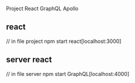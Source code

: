 Project React GraphQL Apollo

## react
// in file project
npm start react[localhost:3000]
## server react
// in file server
npm start GraphQL[localhost:4000]